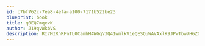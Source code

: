 ```yaml
---
id: c7bf762c-7ea8-4efa-a100-7171b522be23
blueprint: book
title: q0EQ7mqevK
author: J19qvWkbVS
description: RI7MIRhRFnTL0CamhH4WGqV3Q41wmlkV1eQESQuWAVAxlK9JPwTbw7H6ZQGVsWiCy8DDTCmkYg90N3u3p3HQdsENfRUqi4r7pARU
---
```

